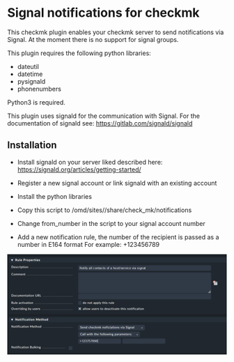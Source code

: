 # Signal notifications for checkmk

This checkmk plugin enables your checkmk server to send notifications via Signal.
At the moment there is no support for signal groups.

This plugin requires the following python libraries:
* dateutil
* datetime
* pysignald
* phonenumbers

Python3 is required.

This plugin uses signald for the communication with Signal.
For the documentation of signald see:
https://gitlab.com/signald/signald

## Installation
* Install signald on your server liked described here:
https://signald.org/articles/getting-started/

* Register a new signal account or link signald with an existing account
* Install the python libraries
* Copy this script to /omd/sites/<YOUR-SITE>/share/check_mk/notifications
* Change from_number in the script to your signal account number
* Add a new notification rule, the number of the recipient is passed as a number in E164 format
  For example: +123456789

![Rule](/notification_rule.PNG)
